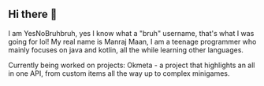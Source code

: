 ## Hi there 👋

I am YesNoBruhbruh, yes I know what a "bruh" username, that's what I was going for lol!
My real name is Manraj Maan, I am a teenage programmer who mainly focuses on java and kotlin, all the while learning other languages.

Currently being worked on projects:
Okmeta - a project that highlights an all in one API, from custom items all the way up to complex minigames.
